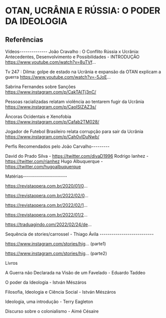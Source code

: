 





# OTAN, UCRÂNIA E RÚSSIA: O PODER DA IDEOLOGIA


## Referências
Vídeos--------------
João Cravalho : O Conflito Rússia x Ucrânia: Antecedentes, Desenvolvimento e Possibilidades - INTRODUÇÃO
https://www.youtube.com/watch?v=8uTVf...

Tv 247 : Dilma: golpe de estado na Ucrânia e expansão da OTAN explicam a guerra
https://www.youtube.com/watch?v=-5JoE...

Sabrina Fernandes sobre Sanções
https://www.instagram.com/p/CakTAITj3nC/

Pessoas racializadas relatam violência ao tentarem fugir da Ucrânia
https://www.instagram.com/p/CaoISlZAZ3s/

Âncoras Ocidentais e Xenofobia
https://www.instagram.com/p/Cafab2TM028/

Jogador de Futebol Brasileiro relata corrupção para sair da Ucrânia
https://www.instagram.com/p/Cah0vIDuNwb/

Perfis Recomendados pelo João Carvalho---------

David do Prado Silva - https://twitter.com/divaD1996
Rodrigo Ianhez - https://twitter.com/rianhez
Hugo Albuquerque - https://twitter.com/hugoalbuquerque

Matérias----------------------

https://revistaopera.com.br/2020/01/0...

https://revistaopera.com.br/2022/02/0...

https://revistaopera.com.br/2022/02/1...

https://revistaopera.com.br/2022/01/2...

https://traduagindo.com/2022/02/24/de...

Sequência de stories/carrossel - Thiago Ávila ---------------------------

https://www.instagram.com/stories/hig... (parte1)

https://www.instagram.com/stories/hig... (parte2)

Livros

A Guerra não Declarada na Visão de um Favelado - Eduardo Taddeo

O poder da Ideologia - István Mészáros

Filosofia, Ideologia e Ciência Social - István Mészáros

Ideologia, uma introdução - Terry Eagleton

Discurso sobre o colonialismo - Aimé Césaire